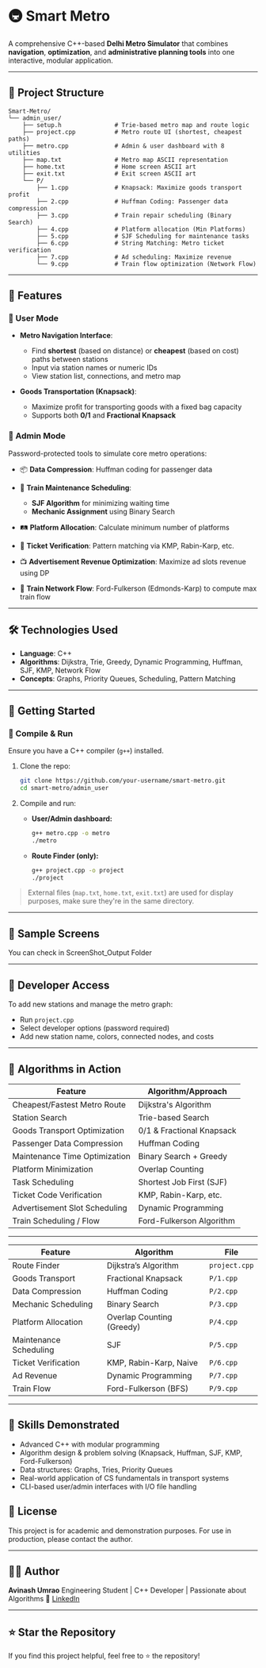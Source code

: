 # 🚇 Smart Metro 

A comprehensive C++-based **Delhi Metro Simulator** that combines **navigation**, **optimization**, and **administrative planning tools** into one interactive, modular application.

---

## 📁 Project Structure

```
Smart-Metro/
└── admin_user/
    ├── setup.h               # Trie-based metro map and route logic
    ├── project.cpp           # Metro route UI (shortest, cheapest paths)
    ├── metro.cpp             # Admin & user dashboard with 8 utilities
    ├── map.txt               # Metro map ASCII representation
    ├── home.txt              # Home screen ASCII art
    ├── exit.txt              # Exit screen ASCII art
    └── P/
        ├── 1.cpp             # Knapsack: Maximize goods transport profit
        ├── 2.cpp             # Huffman Coding: Passenger data compression
        ├── 3.cpp             # Train repair scheduling (Binary Search)
        ├── 4.cpp             # Platform allocation (Min Platforms)
        ├── 5.cpp             # SJF Scheduling for maintenance tasks
        ├── 6.cpp             # String Matching: Metro ticket verification
        ├── 7.cpp             # Ad scheduling: Maximize revenue
        └── 9.cpp             # Train flow optimization (Network Flow)
```

---

## 🔧 Features

### 🚉 User Mode

* **Metro Navigation Interface**:

  * Find **shortest** (based on distance) or **cheapest** (based on cost) paths between stations
  * Input via station names or numeric IDs
  * View station list, connections, and metro map
* **Goods Transportation (Knapsack)**:

  * Maximize profit for transporting goods with a fixed bag capacity
  * Supports both **0/1** and **Fractional Knapsack**

### 🔐 Admin Mode

Password-protected tools to simulate core metro operations:

* 📦 **Data Compression**: Huffman coding for passenger data
* 🔧 **Train Maintenance Scheduling**:

  * **SJF Algorithm** for minimizing waiting time
  * **Mechanic Assignment** using Binary Search
* 🛤️ **Platform Allocation**: Calculate minimum number of platforms
* 🎫 **Ticket Verification**: Pattern matching via KMP, Rabin-Karp, etc.
* 📺 **Advertisement Revenue Optimization**: Maximize ad slots revenue using DP
* 🚦 **Train Network Flow**: Ford-Fulkerson (Edmonds-Karp) to compute max train flow

---

## 🛠️ Technologies Used

* **Language**: C++
* **Algorithms**: Dijkstra, Trie, Greedy, Dynamic Programming, Huffman, SJF, KMP, Network Flow
* **Concepts**: Graphs, Priority Queues, Scheduling, Pattern Matching

---

## 🚀 Getting Started

### 🔄 Compile & Run

Ensure you have a C++ compiler (`g++`) installed.

1. Clone the repo:

   ```bash
   git clone https://github.com/your-username/smart-metro.git
   cd smart-metro/admin_user
   ```

2. Compile and run:

   * **User/Admin dashboard:**

     ```bash
     g++ metro.cpp -o metro
     ./metro
     ```
   * **Route Finder (only):**

     ```bash
     g++ project.cpp -o project
     ./project
     ```

> External files (`map.txt`, `home.txt`, `exit.txt`) are used for display purposes, make sure they're in the same directory.

---

## 📸 Sample Screens

You can check in ScreenShot_Output Folder 

---

## 🔐 Developer Access

To add new stations and manage the metro graph:

* Run `project.cpp`
* Select developer options (password required)
* Add new station name, colors, connected nodes, and costs

---

## 🧠 Algorithms in Action

| Feature                       | Algorithm/Approach        |
| ----------------------------- | ------------------------- |
| Cheapest/Fastest Metro Route  | Dijkstra's Algorithm      |
| Station Search                | Trie-based Search         |
| Goods Transport Optimization  | 0/1 & Fractional Knapsack |
| Passenger Data Compression    | Huffman Coding            |
| Maintenance Time Optimization | Binary Search + Greedy    |
| Platform Minimization         | Overlap Counting          |
| Task Scheduling               | Shortest Job First (SJF)  |
| Ticket Code Verification      | KMP, Rabin-Karp, etc.     |
| Advertisement Slot Scheduling | Dynamic Programming       |
| Train Scheduling / Flow       | Ford-Fulkerson Algorithm  |

---

| Feature                | Algorithm                 | File          |
| ---------------------- | ------------------------- | ------------- |
| Route Finder           | Dijkstra’s Algorithm      | `project.cpp` |
| Goods Transport        | Fractional Knapsack       | `P/1.cpp`     |
| Data Compression       | Huffman Coding            | `P/2.cpp`     |
| Mechanic Scheduling    | Binary Search             | `P/3.cpp`     |
| Platform Allocation    | Overlap Counting (Greedy) | `P/4.cpp`     |
| Maintenance Scheduling | SJF                       | `P/5.cpp`     |
| Ticket Verification    | KMP, Rabin-Karp, Naive    | `P/6.cpp`     |
| Ad Revenue             | Dynamic Programming       | `P/7.cpp`     |
| Train Flow             | Ford-Fulkerson (BFS)      | `P/9.cpp`     |

---
## 🧠 Skills Demonstrated

- Advanced C++ with modular programming
- Algorithm design & problem solving (Knapsack, Huffman, SJF, KMP, Ford-Fulkerson)
- Data structures: Graphs, Tries, Priority Queues
- Real-world application of CS fundamentals in transport systems
- CLI-based user/admin interfaces with I/O file handling


## 📄 License

This project is for academic and demonstration purposes.
For use in production, please contact the author.

---

## 👨‍💻 Author

**Avinash Umrao**
Engineering Student | C++ Developer | Passionate about Algorithms
🔗 [LinkedIn](https://www.linkedin.com/in/avinash-umrao-5184182b9/)

---

## ⭐️ Star the Repository

If you find this project helpful, feel free to ⭐️ the repository!
